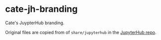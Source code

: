 # cate-jh-branding

Cate's JuypterHub branding.

Original files are copied from of `share/jupyterhub` in the [JupyterHub repo](https://github.com/jupyterhub).

